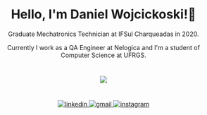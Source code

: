 <h1 align="center"> Hello, I'm Daniel Wojcickoski!👋</h1>

<p align="center">Graduate Mechatronics Technician at IFSul Charqueadas in 2020.</p> 
<p align="center">Currently I work as a QA Engineer at Nelogica and I'm a student of Computer Science at UFRGS.</p>

<h1 align="center"></h1>

<p align="center">
    <a href="https://github-readme-stats.vercel.app/api/top-langs/?username=denieu&layout=compact&theme=onedark">
        <img src="https://github-readme-stats.vercel.app/api/top-langs/?username=denieu&layout=compact&theme=onedark">
    </a>
</p>

<h1 align="center"></h1>

<div align="center">
  <a href="https://www.linkedin.com/in/wdenieu/">
    <img src="src/images/linkedin.svg" alt="linkedin">
  </a>
  
  <a href="mailto:wdenieu@gmail.com">
    <img src="src/images/gmail.svg" alt="gmail">
  </a>

  <a href="https://www.instagram.com/wdenieu/">
    <img src="src/images/instagram.svg" alt="instagram">
  </a>
</div>
